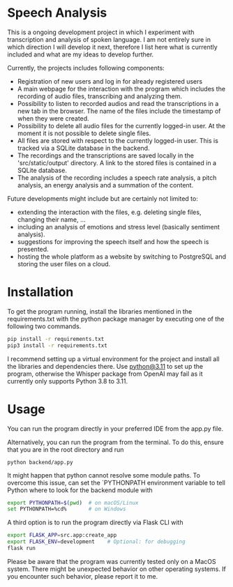 # Speech Analysis

This is a ongoing development project in which I experiment with transcription and analysis of spoken language.
I am not entirely sure in which direction I will develop it next, therefore I list here what is currently included 
and what are my ideas to develop further.

Currently, the projects includes following components:
- Registration of new users and log in for already registered users
- A main webpage for the interaction with the program which includes the recording of audio files, transcribing and 
analyzing them.
- Possibility to listen to recorded audios and read the transcriptions in a new tab in the browser. 
The name of the files include the timestamp of when they were created.
- Possibility to delete all audio files for the currently logged-in user. 
At the moment it is not possible to delete single files.
- All files are stored with respect to the currently logged-in user. This is tracked via a SQLite database in the backend.
- The recordings and the transcriptions are saved locally in the 'src/static/output' directory. A link to the 
stored files is contained in a SQLite database.
- The analysis of the recording includes a speech rate analysis, a pitch analysis, an energy analysis and 
a summation of the content. 

Future developments might include but are certainly not limited to:
- extending the interaction with the files, e.g. deleting single files, changing their name, ...
- including an analysis of emotions and stress level (basically sentiment analysis).
- suggestions for improving the speech itself and how the speech is presented. 
- hosting the whole platform as a website by switching to PostgreSQL and storing the user files on a cloud.

# Installation
To get the program running, install the libraries mentioned in the requirements.txt with the python package manager 
by executing one of the following two commands.

```bash
pip install -r requirements.txt
pip3 install -r requirements.txt
```

I recommend setting up a virtual environment for the project and install all the libraries and dependencies there.
Use python@3.11 to set up the program, otherwise the Whisper package from OpenAI may fail as it currently only supports
Python 3.8 to 3.11.

# Usage
You can run the program directly in your preferred IDE from the app.py file. 

Alternatively, you can run the program
from the terminal. To do this, ensure that you are in the root directory and run 

`python backend/app.py`

It might happen that python cannot resolve some module paths. To overcome this issue, can set the `PYTHONPATH 
environment variable to tell Python where to look for the backend module with 

```bash
export PYTHONPATH=$(pwd)  # on macOS/Linux
set PYTHONPATH=%cd%       # on Windows
```


A third option is to run the program directly via Flask CLI with

```bash
export FLASK_APP=src.app:create_app
export FLASK_ENV=development    # Optional: for debugging
flask run
```


Please be aware that the program was currently tested only on a MacOS system. There might be unexpected behavior
on other operating systems. If you encounter such behavior, please report it to me.


